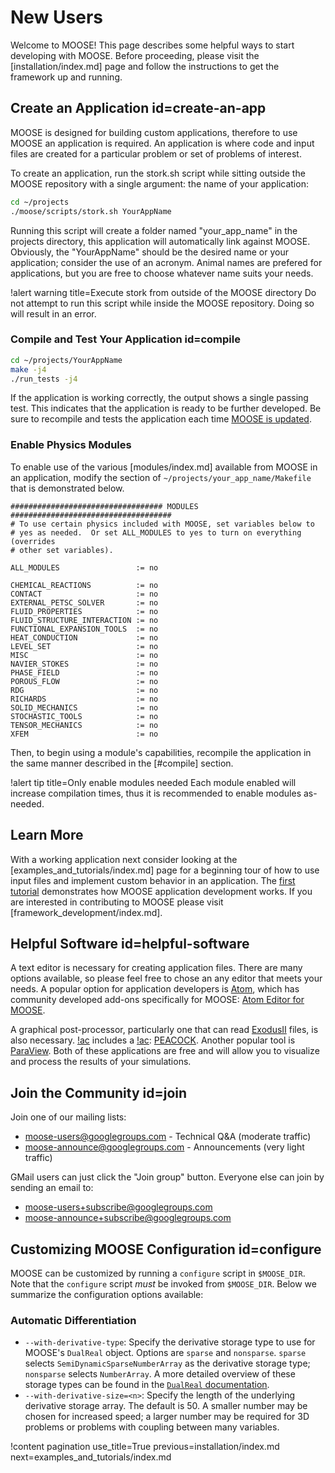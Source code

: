 # New Users

Welcome to MOOSE! This page describes some helpful ways to start developing with MOOSE. Before proceeding, please visit the [installation/index.md] page and follow the instructions to get the framework up and running.

## Create an Application id=create-an-app

MOOSE is designed for building custom applications, therefore to use MOOSE an application is required. An application is where code and input files are created for a particular problem or set of problems of interest.

To create an application, run the stork.sh script while sitting outside the MOOSE repository with
a single argument: the name of your application:

```bash
cd ~/projects
./moose/scripts/stork.sh YourAppName
```

Running this script will create a folder named "your_app_name" in the projects directory, this
application will automatically link against MOOSE. Obviously, the "YourAppName" should be the desired
name or your application; consider the use of an acronym. Animal names are prefered for
applications, but you are free to choose whatever name suits your needs.

!alert warning title=Execute stork from outside of the MOOSE directory
Do not attempt to run this script while inside the MOOSE repository. Doing so will result in an error.

### Compile and Test Your Application id=compile

```bash
cd ~/projects/YourAppName
make -j4
./run_tests -j4
```

If the application is working correctly, the output shows a single passing test. This indicates that
the application is ready to be further developed. Be sure to recompile and tests the application each time [MOOSE is updated](installation/index.md#update).

### Enable Physics Modules

To enable use of the various [modules/index.md] available from MOOSE in an application, modify the section of `~/projects/your_app_name/Makefile` that is demonstrated below.

```script
################################## MODULES ####################################
# To use certain physics included with MOOSE, set variables below to
# yes as needed.  Or set ALL_MODULES to yes to turn on everything (overrides
# other set variables).

ALL_MODULES                 := no

CHEMICAL_REACTIONS          := no
CONTACT                     := no
EXTERNAL_PETSC_SOLVER       := no
FLUID_PROPERTIES            := no
FLUID_STRUCTURE_INTERACTION := no
FUNCTIONAL_EXPANSION_TOOLS  := no
HEAT_CONDUCTION             := no
LEVEL_SET                   := no
MISC                        := no
NAVIER_STOKES               := no
PHASE_FIELD                 := no
POROUS_FLOW                 := no
RDG                         := no
RICHARDS                    := no
SOLID_MECHANICS             := no
STOCHASTIC_TOOLS            := no
TENSOR_MECHANICS            := no
XFEM                        := no
```

Then, to begin using a module's capabilities, recompile the application in the same manner described in the [#compile] section.

!alert tip title=Only enable modules needed
Each module enabled will increase compilation times, thus it is recommended to enable modules as-needed.

## Learn More

With a working application next consider looking at the [examples_and_tutorials/index.md] page for a beginning tour of how to use input
files and implement custom behavior in an application. The [first tutorial](tutorial01_app_development/index.md) demonstrates how MOOSE application development works. If you are interested in contributing to MOOSE please visit [framework_development/index.md].

## Helpful Software id=helpful-software

A text editor is necessary for creating application files. There are many options available, so please feel free to chose an any editor that meets your needs. A popular option for application developers is [Atom](https://atom.io), which has community developed add-ons specifically for MOOSE: [Atom Editor for MOOSE](Atom_Editor.md).

A graphical post-processor, particularly one that can read [ExodusII](https://prod-ng.sandia.gov/techlib-noauth/access-control.cgi/1992/922137.pdf) files, is also necessary. [!ac](MOOSE) includes a [!ac](GUI): [PEACOCK](application_usage/peacock.md). Another popular tool is [ParaView](https://www.paraview.org/). Both of these applications are free and will allow you to visualize and process the results of your simulations.

## Join the Community id=join

Join one of our mailing lists:

- [moose-users@googlegroups.com](https://groups.google.com/forum/#!forum/moose-users) - Technical Q&A (moderate traffic)
- [moose-announce@googlegroups.com](https://groups.google.com/forum/#!forum/moose-announce) - Announcements (very light traffic)

GMail users can just click the "Join group" button.
Everyone else can join by sending an email to:

- moose-users+subscribe@googlegroups.com
- moose-announce+subscribe@googlegroups.com

## Customizing MOOSE Configuration id=configure

MOOSE can be customized by running a `configure` script in
`$MOOSE_DIR`. Note that the `configure` script *must* be invoked from
`$MOOSE_DIR`. Below we summarize the configuration options available:

### Automatic Differentiation

- `--with-derivative-type`: Specify the derivative storage type to use for
  MOOSE's `DualReal` object. Options are `sparse` and `nonsparse`. `sparse`
  selects `SemiDynamicSparseNumberArray` as the derivative storage type;
  `nonsparse` selects `NumberArray`. A more detailed overview of these storage
  types can be found in the [`DualReal` documentation](/DualReal.md).
- `--with-derivative-size=<n>`: Specify the length of the underlying derivative
  storage array. The default is 50. A smaller number may be chosen for increased
  speed; a larger number may be required for 3D problems or problems with
  coupling between many variables.

!content pagination use_title=True
                    previous=installation/index.md
                    next=examples_and_tutorials/index.md
